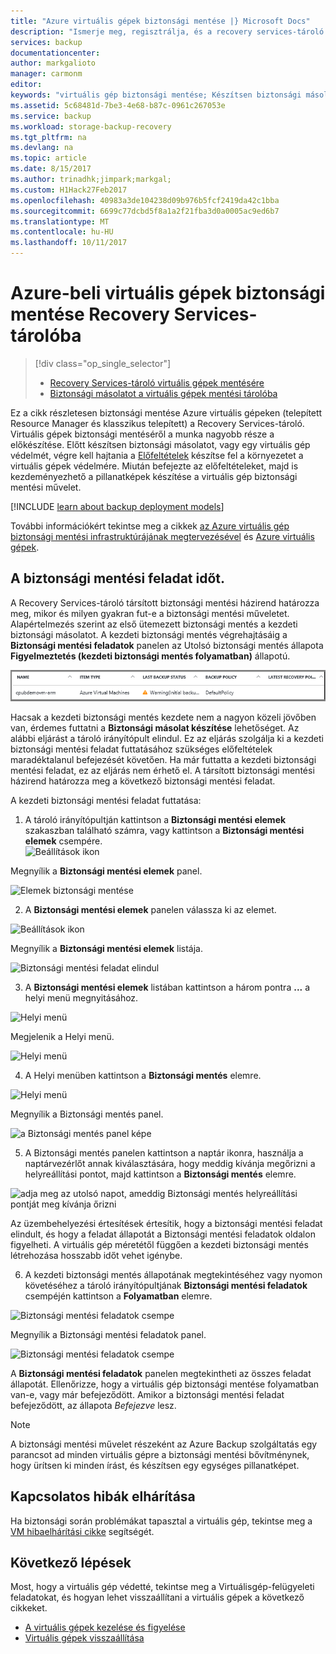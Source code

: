 ```yaml
---
title: "Azure virtuális gépek biztonsági mentése |} Microsoft Docs"
description: "Ismerje meg, regisztrálja, és a recovery services-tároló az Azure virtuális gépek mentésére."
services: backup
documentationcenter: 
author: markgalioto
manager: carmonm
editor: 
keywords: "virtuális gép biztonsági mentése; Készítsen biztonsági másolatot a virtuális gép; biztonsági mentés és katasztrófa utáni helyreállítás; ARM virtuális gép biztonsági mentése"
ms.assetid: 5c68481d-7be3-4e68-b87c-0961c267053e
ms.service: backup
ms.workload: storage-backup-recovery
ms.tgt_pltfrm: na
ms.devlang: na
ms.topic: article
ms.date: 8/15/2017
ms.author: trinadhk;jimpark;markgal;
ms.custom: H1Hack27Feb2017
ms.openlocfilehash: 40983a3de104238d09b976b5fcf2419da42c1bba
ms.sourcegitcommit: 6699c77dcbd5f8a1a2f21fba3d0a0005ac9ed6b7
ms.translationtype: MT
ms.contentlocale: hu-HU
ms.lasthandoff: 10/11/2017
---
```

# <a name="back-up-azure-virtual-machines-to-a-recovery-services-vault"></a>Azure-beli virtuális gépek biztonsági mentése Recovery Services-tárolóba
> [!div class="op_single_selector"]
> * [Recovery Services-tároló virtuális gépek mentésére](backup-azure-arm-vms.md)
> * [Biztonsági másolatot a virtuális gépek mentési tárolóba](backup-azure-vms.md)
>
>

Ez a cikk részletesen biztonsági mentése Azure virtuális gépeken (telepített Resource Manager és klasszikus telepített) a Recovery Services-tároló. Virtuális gépek biztonsági mentéséről a munka nagyobb része a előkészítése. Előtt készítsen biztonsági másolatot, vagy egy virtuális gép védelmét, végre kell hajtania a [Előfeltételek](backup-azure-arm-vms-prepare.md) készítse fel a környezetet a virtuális gépek védelmére. Miután befejezte az előfeltételeket, majd is kezdeményezhető a pillanatképek készítése a virtuális gép biztonsági mentési művelet.


[!INCLUDE [learn about backup deployment models](../../includes/backup-deployment-models.md)]

További információkért tekintse meg a cikkek [az Azure virtuális gép biztonsági mentési infrastruktúrájának megtervezésével](backup-azure-vms-introduction.md) és [Azure virtuális gépek](https://azure.microsoft.com/documentation/services/virtual-machines/).

## <a name="triggering-the-backup-job"></a>A biztonsági mentési feladat időt.
A Recovery Services-tároló társított biztonsági mentési házirend határozza meg, mikor és milyen gyakran fut-e a biztonsági mentési műveletet. Alapértelmezés szerint az első ütemezett biztonsági mentés a kezdeti biztonsági másolatot. A kezdeti biztonsági mentés végrehajtásáig a **Biztonsági mentési feladatok** panelen az Utolsó biztonsági mentés állapota **Figyelmeztetés (kezdeti biztonsági mentés folyamatban)** állapotú.

![Biztonsági mentés függőben](./media/backup-azure-vms-first-look-arm/initial-backup-not-run.png)

Hacsak a kezdeti biztonsági mentés kezdete nem a nagyon közeli jövőben van, érdemes futtatni a **Biztonsági másolat készítése** lehetőséget. Az alábbi eljárást a tároló irányítópult elindul. Ez az eljárás szolgálja ki a kezdeti biztonsági mentési feladat futtatásához szükséges előfeltételek maradéktalanul befejezését követően. Ha már futtatta a kezdeti biztonsági mentési feladat, ez az eljárás nem érhető el. A társított biztonsági mentési házirend határozza meg a következő biztonsági mentési feladat.  

A kezdeti biztonsági mentési feladat futtatása:

1. A tároló irányítópultján kattintson a **Biztonsági mentési elemek** szakaszban található számra, vagy kattintson a **Biztonsági mentési elemek** csempére. <br/>
  ![Beállítások ikon](./media/backup-azure-vms-first-look-arm/rs-vault-config-vm-back-up-now-1.png)

  Megnyílik a **Biztonsági mentési elemek** panel.

  ![Elemek biztonsági mentése](./media/backup-azure-vms-first-look-arm/back-up-items-list.png)

2. A **Biztonsági mentési elemek** panelen válassza ki az elemet.

  ![Beállítások ikon](./media/backup-azure-vms-first-look-arm/back-up-items-list-selected.png)

  Megnyílik a **Biztonsági mentési elemek** listája. <br/>

  ![Biztonsági mentési feladat elindul](./media/backup-azure-vms-first-look-arm/backup-items-not-run.png)

3. A **Biztonsági mentési elemek** listában kattintson a három pontra **...** a helyi menü megnyitásához.

  ![Helyi menü](./media/backup-azure-vms-first-look-arm/context-menu.png)

  Megjelenik a Helyi menü.

  ![Helyi menü](./media/backup-azure-vms-first-look-arm/context-menu-small.png)

4. A Helyi menüben kattintson a **Biztonsági mentés** elemre.

  ![Helyi menü](./media/backup-azure-vms-first-look-arm/context-menu-small-backup-now.png)

  Megnyílik a Biztonsági mentés panel.

  ![a Biztonsági mentés panel képe](./media/backup-azure-vms-first-look-arm/backup-now-blade-short.png)

5. A Biztonsági mentés panelen kattintson a naptár ikonra, használja a naptárvezérlőt annak kiválasztására, hogy meddig kívánja megőrizni a helyreállítási pontot, majd kattintson a **Biztonsági mentés** elemre.

  ![adja meg az utolsó napot, ameddig Biztonsági mentés helyreállítási pontját meg kívánja őrizni](./media/backup-azure-vms-first-look-arm/backup-now-blade-calendar.png)

  Az üzembehelyezési értesítések értesítik, hogy a biztonsági mentési feladat elindult, és hogy a feladat állapotát a Biztonsági mentési feladatok oldalon figyelheti. A virtuális gép méretétől függően a kezdeti biztonsági mentés létrehozása hosszabb időt vehet igénybe.

6. A kezdeti biztonsági mentés állapotának megtekintéséhez vagy nyomon követéséhez a tároló irányítópultjának **Biztonsági mentési feladatok** csempéjén kattintson a **Folyamatban** elemre.

  ![Biztonsági mentési feladatok csempe](./media/backup-azure-vms-first-look-arm/open-backup-jobs-1.png)

  Megnyílik a Biztonsági mentési feladatok panel.

  ![Biztonsági mentési feladatok csempe](./media/backup-azure-vms-first-look-arm/backup-jobs-in-jobs-view-1.png)

  A **Biztonsági mentési feladatok** panelen megtekintheti az összes feladat állapotát. Ellenőrizze, hogy a virtuális gép biztonsági mentése folyamatban van-e, vagy már befejeződött. Amikor a biztonsági mentési feladat befejeződött, az állapota *Befejezve* lesz.

  > [!NOTE]
  > A biztonsági mentési művelet részeként az Azure Backup szolgáltatás egy parancsot ad minden virtuális gépre a biztonsági mentési bővítménynek, hogy ürítsen ki minden írást, és készítsen egy egységes pillanatképet.
  >
  >

## <a name="troubleshooting-errors"></a>Kapcsolatos hibák elhárítása
Ha biztonsági során problémákat tapasztal a virtuális gép, tekintse meg a [VM hibaelhárítási cikke](backup-azure-vms-troubleshoot.md) segítségét.

## <a name="next-steps"></a>Következő lépések
Most, hogy a virtuális gép védetté, tekintse meg a Virtuálisgép-felügyeleti feladatokat, és hogyan lehet visszaállítani a virtuális gépek a következő cikkeket.

* [A virtuális gépek kezelése és figyelése](backup-azure-manage-vms.md)
* [Virtuális gépek visszaállítása](backup-azure-arm-restore-vms.md)
